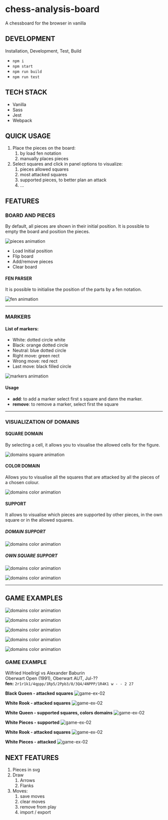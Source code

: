 # chess-analysis-board
A chessboard for the browser in vanilla

##  DEVELOPMENT
Installation, Development, Test, Build

- `npm i`
- `npm start`
- `npm run build`
- `npm run test`

## TECH STACK

- Vanilla
- Sass
- Jest
- Webpack

## QUICK USAGE

1. Place the pieces on the board:
   1. by load fen notation
   2. manually places pieces
2. Select squares and click in panel options to visualize:
   1. pieces allowed squares
   2. most attacked squares
   3. supported pieces, to better plan an attack
   4. ...


## FEATURES


### BOARD AND PIECES
By default, all pieces are shown in their initial position.
It is possible to empty the board and position the pieces.

![pieces animation](./docs/readme-assets/features-gifs/chess-analysis-board_pieces-ani-01.gif)

- Load Initial position
- Flip board
- Add/remove pieces
- Clear board
  
#### FEN PARSER

It is possible to initialise the position of the parts by a fen notation.

![fen animation](./docs/readme-assets/features-gifs/chess-analysis-board_fen-flip-ani-01.gif)

--- 

### MARKERS

#### List of markers:
- White: dotted circle white
- Black: orange dotted  circle 
- Neutral: blue dotted   circle
- Right move: green rect 
- Wrong move: red rect 
- Last move: black filled circle

![markers animation](./docs/readme-assets/features-gifs/chess-analysis-board_markers-ani-01.gif)

####  Usage

- **add**:  to add a marker select first s square and dann the marker.
- **remove**:  to remove a marker, select first the square

--- 

### VISUALIZATION OF DOMAINS

#### SQUARE DOMAIN
By selecting a cell, it allows you to visualise the allowed cells for the figure.  

![domains square animation](./docs/readme-assets/features-gifs/chess-analysis-board_domain-squares-ani-01.gif)



#### COLOR DOMAIN
Allows you to visualise all the squares that are attacked by all the pieces of a chosen colour.

![domains color animation](./docs/readme-assets/features-gifs/chess-analysis-board_domain-colors-ani-01.gif)

#### SUPPORT

It allows to visualise which pieces are supported by other pieces, in the own square or in the allowed squares.

##### DOMAIN SUPPORT 
![domains color animation](./docs/readme-assets/features-gifs/chess-analysis-board_support-square-domain-01.png)

##### OWN SQUARE SUPPORT
![domains color animation](./docs/readme-assets/features-gifs/chess-analysis-board_support-square-01.png)

![domains color animation](./docs/readme-assets/features-gifs/chess-analysis-board_support-square-no-01.png)


--- 

## GAME EXAMPLES


![domains color animation](./docs/readme-assets/features-gifs/chess-analysis-board_game-example-01.png)

![domains color animation](./docs/readme-assets/features-gifs/chess-analysis-board_game-example-02.png)

![domains color animation](./docs/readme-assets/features-gifs/chess-analysis-board_game-example-03-1.png)

![domains color animation](./docs/readme-assets/features-gifs/chess-analysis-board_game-example-03-2.png)

![domains color animation](./docs/readme-assets/features-gifs/chess-analysis-board_game-example-03-3.png)


### GAME EXAMPLE

Wilfried Hoellrigl vs Alexander Baburin  
Oberwart Open (1991), Oberwart AUT, Jul-??   
**fen:** `2r1r1k1/4qppp/1Rp5/2Ppb3/8/3Q4/4NPPP/1R4K1 w - - 2 27`

**Black Queen - attacked squares**
![game-ex-02](./docs/readme-assets/features-gifs/db1bf81b-30f4-46fa-84e3-9dedd59e7c27.jpg)

**White Rook - attacked squares**
![game-ex-02](./docs/readme-assets/features-gifs/58c6a137-3870-4d55-a37d-ffccfcfdbcff.jpg)

**White Queen - supported squares, colors domains**
![game-ex-02](./docs/readme-assets/features-gifs/243f3510-470c-4d03-bf95-d32538a62e77.jpg)

**White Pieces - supported**
![game-ex-02](./docs/readme-assets/features-gifs/849454b3-1bae-45d6-a0d7-30f9245886ae.jpg)

**White Rook - attacked squares**
![game-ex-02](./docs/readme-assets/features-gifs/5160043b-faea-4798-9fc2-a0084de723c2.jpg)

**White Pieces - attacked**
![game-ex-02](./docs/readme-assets/features-gifs/72188865-7ad4-4106-9e49-e1a9e04f7a57.jpg)


## NEXT FEATURES

1. Pieces in svg
2. Draw 
   1. Arrows
   2. Flanks
3. Moves:
   1. save moves
   2. clear moves
   3. remove from play
   4. import / export

